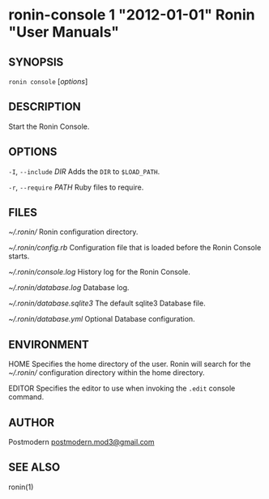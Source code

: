 # ronin-console 1 "2012-01-01" Ronin "User Manuals"

## SYNOPSIS

`ronin console` [*options*]

## DESCRIPTION

Start the Ronin Console.

## OPTIONS

`-I`, `--include` *DIR*
	Adds the `DIR` to `$LOAD_PATH`.

`-r`, `--require` *PATH*
	Ruby files to require.

## FILES

*~/.ronin/*
	Ronin configuration directory.

*~/.ronin/config.rb*
	Configuration file that is loaded before the Ronin Console starts.

*~/.ronin/console.log*
	History log for the Ronin Console.

*~/.ronin/database.log*
	Database log.

*~/.ronin/database.sqlite3*
	The default sqlite3 Database file.

*~/.ronin/database.yml*
	Optional Database configuration.

## ENVIRONMENT

HOME
	Specifies the home directory of the user. Ronin will search for the
	*~/.ronin/* configuration directory within the home directory.

EDITOR
	Specifies the editor to use when invoking the `.edit` console command.

## AUTHOR

Postmodern <postmodern.mod3@gmail.com>

## SEE ALSO

ronin(1)
